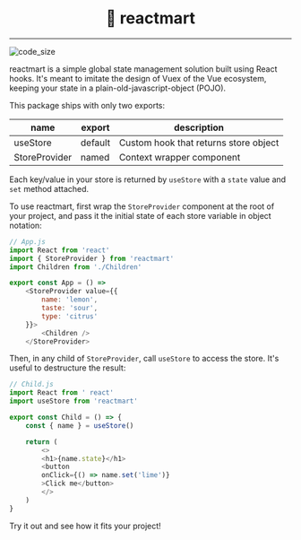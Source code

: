 <h1 align='center'> 🛒 reactmart</h1>

---
<img src='https://img.shields.io/github/languages/code-size/givensuman/reactmart' alt='code_size' />

<br />

reactmart is a simple global state management solution built using React hooks. It's meant to imitate the design of Vuex of the Vue ecosystem, keeping your state in a plain-old-javascript-object (POJO).

This package ships with only two exports:

|name	|export |description   	|
|---	|---	|---	|
|useStore   	|default   	|Custom hook that returns store object   	|
|StoreProvider  |named   	|Context wrapper component   	|

Each key/value in your store is returned by `useStore` with a `state` value and `set` method attached.

To use reactmart, first wrap the `StoreProvider` component at the root of your project, and pass it the initial state of each store variable in object notation:
```js
// App.js
import React from 'react'
import { StoreProvider } from 'reactmart'
import Children from './Children'

export const App = () => 
    <StoreProvider value={{
        name: 'lemon',
        taste: 'sour',
        type: 'citrus'
    }}>
        <Children />
    </StoreProvider>
```
Then, in any child of `StoreProvider`, call `useStore` to access the store. It's useful to destructure the result:
```js
// Child.js
import React from ' react'
import useStore from 'reactmart'

export const Child = () => {
    const { name } = useStore()

    return (
        <>
        <h1>{name.state}</h1>
        <button 
        onClick={() => name.set('lime')}
        >Click me</button>
        </>
    )
}
```
Try it out and see how it fits your project! 
<br>